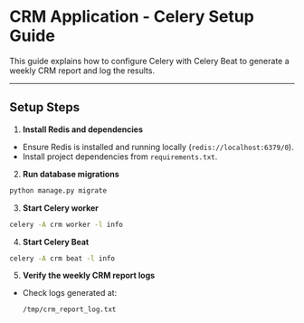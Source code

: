 # CRM Application - Celery Setup Guide

This guide explains how to configure Celery with Celery Beat to generate a weekly CRM report and log the results.

---

## Setup Steps

1. **Install Redis and dependencies**

- Ensure Redis is installed and running locally (`redis://localhost:6379/0`).
- Install project dependencies from `requirements.txt`.

2. **Run database migrations**

```bash
python manage.py migrate
```

3. **Start Celery worker**

```bash
celery -A crm worker -l info
```

4. **Start Celery Beat**

```bash
celery -A crm beat -l info
```

5. **Verify the weekly CRM report logs**

- Check logs generated at:
  ```baash
  /tmp/crm_report_log.txt
  ```
